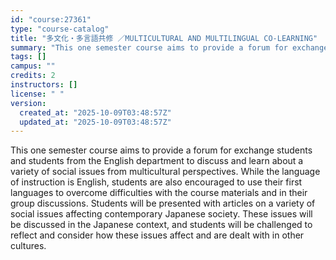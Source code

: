 ```yaml
---
id: "course:27361"
type: "course-catalog"
title: "多文化・多言語共修 ／MULTICULTURAL AND MULTILINGUAL CO-LEARNING"
summary: "This one semester course aims to provide a forum for exchange students and students from the English department to discu…"
tags: []
campus: ""
credits: 2
instructors: []
license: " "
version:
  created_at: "2025-10-09T03:48:57Z"
  updated_at: "2025-10-09T03:48:57Z"
---
```


This one semester course aims to provide a forum for exchange students and students from the English department to discuss and learn about a variety of social issues from multicultural perspectives. While the language of instruction is English, students are also encouraged to use their first languages to overcome difficulties with the course materials and in their group discussions. Students will be presented with articles on a variety of social issues affecting contemporary Japanese society. These issues will be discussed in the Japanese context, and students will be challenged to reflect and consider how these issues affect and are dealt with in other cultures.
